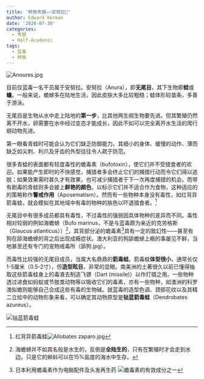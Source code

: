 ```yaml
---
title: '种族考据——安努拉🐸'
author: Edward Kerman
date: '2020-07-30'
categories:
  - 考据
  - Half-Academic
tags:
  - 蓝毒
  - 种族
---
```


![Anoures.jpg](https://tva1.sinaimg.cn/large/008i3skNgy1gwcqeezlthj30u017ktku.jpg)

目前仅蓝毒一名干员属于安努拉。安努拉（Anura），即**无尾目**，其下生物即**蛙**或**蟾**。一般来说，蟾蜍多在陆地生活，因此皮肤大多比较粗糙；蛙体形较苗条，多善于游泳。

无尾目是生物从水中走上陆地的**第一步**，比其他两生纲生物要先进。但其繁殖仍然离不开水，卵需要在水中经过变态才能成长，因此不如可以完全离开水生活的爬行纲动物先进。

第一眼看青蛙时可能会认为它们缺乏防御能力。其细小的身体、缓慢的动作、薄而缺乏如尖刺、利爪及牙齿的外型往往令人疏于防范。

很多青蛙的表面都有轻度毒性的蟾毒素（bufotoxin），使它们并不受猎食者的欢迎。如果能产生即时的不快感觉，捕猎者多会终止它们的捕猎行动而令它们得以逃脱；如果效果需时甚久才有效果，也可减少捕猎者于下一次再度捕猎的机会。而带有剧毒的青蛙则多会披上**鲜艳的颜色**，以标示它们并不适合作为食物，这种适应的的策略称作**警戒作用**（Aposematism）。然而有一些物种本身没有毒性，如红背异箭毒蛙，就会模拟在其地域中有毒的物种的肤色以吓退猎食者。[^3]

[^3]: 红背异箭毒蛙![Allobates zaparo.jpg](https://tva1.sinaimg.cn/large/008i3skNgy1gwcrk6g21pj30jg0cz0un.jpg)

无尾目中有很多成员都具有毒性，不过毒性的强弱因具体物种的差异而不同。毒性相对较弱的例如海蟾蜍（Bufo marinus，不是与蓝毒颇为亲近的克劳格斯（Glaucus atlanticus））[^1]，其背部分泌的蟾毒素[^2]具有一定的致幻性——甚至有狗在舔海蟾蜍的背之后出现成瘾症状。澳大利亚的狗舔蟾蜍上瘾的事屡见不鲜，当地甚至还有专门的宠物戒毒所（舔狗.jpg）。

[^1]: 海蟾蜍并不如其名般是水生的，反倒是**全陆生的**，只有在繁殖时才会走到水边。只是它的蝌蚪可以在15%盐度的海水中生存。
[^2]: 日本利用蟾毒素作为电脑配件及头发再生药 ![蟾毒素的有效成分之一](https://tva1.sinaimg.cn/large/008i3skNgy1gw9bwfuse9j30v00u0q46.jpg)

而毒性比较强的无尾目成员，当属大名鼎鼎的**箭毒蛙**。箭毒蛙**体型很小**，通常长仅1-5厘米（0.5-2寸），但**造型眩目**，非常的显眼。南美洲的土著很久以前已懂得抽取这些箭毒蛙身上的毒液去制造飞镖（Dart (missile)）以作打猎之用。一些物种透过进食如蚂蚁或节肢类动物等以吸收它们的毒素，亦有一些物种，如澳洲的科罗澳拟蟾则能够自己合成这些有毒的生物碱。就蓝毒的造型色调、颈部花纹以及其精二立绘中的动物形象来看，可以确定其动物原型是**钴蓝箭毒蛙**（Dendrobates azureus）。 

![钴蓝箭毒蛙](https://tva1.sinaimg.cn/large/008i3skNgy1gwcrnaizd9j30fq0akwgo.jpg)